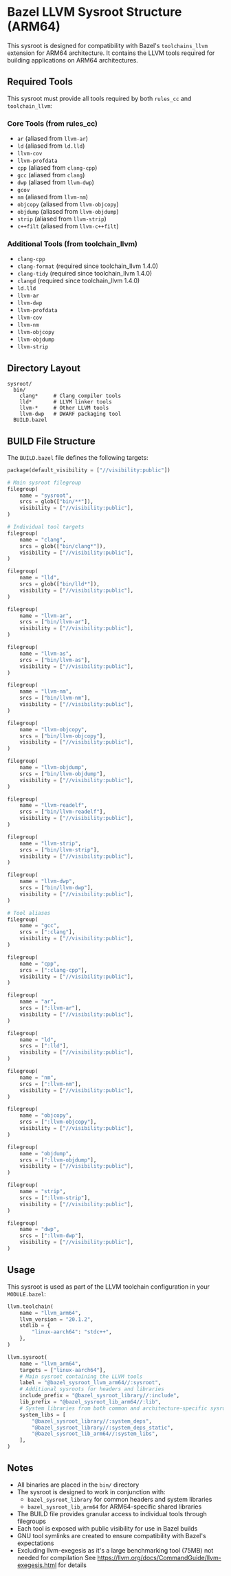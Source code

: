 # Bazel LLVM Sysroot Structure (ARM64)

This sysroot is designed for compatibility with Bazel's `toolchains_llvm` extension for ARM64 architecture. It contains the LLVM tools required for building applications on ARM64 architectures.

## Required Tools

This sysroot must provide all tools required by both `rules_cc` and `toolchain_llvm`:

### Core Tools (from rules_cc)
- `ar` (aliased from `llvm-ar`)
- `ld` (aliased from `ld.lld`)
- `llvm-cov`
- `llvm-profdata`
- `cpp` (aliased from `clang-cpp`)
- `gcc` (aliased from `clang`)
- `dwp` (aliased from `llvm-dwp`)
- `gcov`
- `nm` (aliased from `llvm-nm`)
- `objcopy` (aliased from `llvm-objcopy`)
- `objdump` (aliased from `llvm-objdump`)
- `strip` (aliased from `llvm-strip`)
- `c++filt` (aliased from `llvm-c++filt`)

### Additional Tools (from toolchain_llvm)
- `clang-cpp`
- `clang-format` (required since toolchain_llvm 1.4.0)
- `clang-tidy` (required since toolchain_llvm 1.4.0)
- `clangd` (required since toolchain_llvm 1.4.0)
- `ld.lld`
- `llvm-ar`
- `llvm-dwp`
- `llvm-profdata`
- `llvm-cov`
- `llvm-nm`
- `llvm-objcopy`
- `llvm-objdump`
- `llvm-strip`

## Directory Layout

```
sysroot/
  bin/
    clang*     # Clang compiler tools
    lld*       # LLVM linker tools
    llvm-*     # Other LLVM tools
    llvm-dwp   # DWARF packaging tool
  BUILD.bazel
```

## BUILD File Structure

The `BUILD.bazel` file defines the following targets:

```python
package(default_visibility = ["//visibility:public"])

# Main sysroot filegroup
filegroup(
    name = "sysroot",
    srcs = glob(["bin/**"]),
    visibility = ["//visibility:public"],
)

# Individual tool targets
filegroup(
    name = "clang",
    srcs = glob(["bin/clang*"]),
    visibility = ["//visibility:public"],
)

filegroup(
    name = "lld",
    srcs = glob(["bin/lld*"]),
    visibility = ["//visibility:public"],
)

filegroup(
    name = "llvm-ar",
    srcs = ["bin/llvm-ar"],
    visibility = ["//visibility:public"],
)

filegroup(
    name = "llvm-as",
    srcs = ["bin/llvm-as"],
    visibility = ["//visibility:public"],
)

filegroup(
    name = "llvm-nm",
    srcs = ["bin/llvm-nm"],
    visibility = ["//visibility:public"],
)

filegroup(
    name = "llvm-objcopy",
    srcs = ["bin/llvm-objcopy"],
    visibility = ["//visibility:public"],
)

filegroup(
    name = "llvm-objdump",
    srcs = ["bin/llvm-objdump"],
    visibility = ["//visibility:public"],
)

filegroup(
    name = "llvm-readelf",
    srcs = ["bin/llvm-readelf"],
    visibility = ["//visibility:public"],
)

filegroup(
    name = "llvm-strip",
    srcs = ["bin/llvm-strip"],
    visibility = ["//visibility:public"],
)

filegroup(
    name = "llvm-dwp",
    srcs = ["bin/llvm-dwp"],
    visibility = ["//visibility:public"],
)

# Tool aliases
filegroup(
    name = "gcc",
    srcs = [":clang"],
    visibility = ["//visibility:public"],
)

filegroup(
    name = "cpp",
    srcs = [":clang-cpp"],
    visibility = ["//visibility:public"],
)

filegroup(
    name = "ar",
    srcs = [":llvm-ar"],
    visibility = ["//visibility:public"],
)

filegroup(
    name = "ld",
    srcs = [":lld"],
    visibility = ["//visibility:public"],
)

filegroup(
    name = "nm",
    srcs = [":llvm-nm"],
    visibility = ["//visibility:public"],
)

filegroup(
    name = "objcopy",
    srcs = [":llvm-objcopy"],
    visibility = ["//visibility:public"],
)

filegroup(
    name = "objdump",
    srcs = [":llvm-objdump"],
    visibility = ["//visibility:public"],
)

filegroup(
    name = "strip",
    srcs = [":llvm-strip"],
    visibility = ["//visibility:public"],
)

filegroup(
    name = "dwp",
    srcs = [":llvm-dwp"],
    visibility = ["//visibility:public"],
)
```

## Usage

This sysroot is used as part of the LLVM toolchain configuration in your `MODULE.bazel`:

```python
llvm.toolchain(
    name = "llvm_arm64",
    llvm_version = "20.1.2",
    stdlib = {
        "linux-aarch64": "stdc++",
    },
)

llvm.sysroot(
    name = "llvm_arm64",
    targets = ["linux-aarch64"],
    # Main sysroot containing the LLVM tools
    label = "@bazel_sysroot_llvm_arm64//:sysroot",
    # Additional sysroots for headers and libraries
    include_prefix = "@bazel_sysroot_library//:include",
    lib_prefix = "@bazel_sysroot_lib_arm64//:lib",
    # System libraries from both common and architecture-specific sysroots
    system_libs = [
        "@bazel_sysroot_library//:system_deps",
        "@bazel_sysroot_library//:system_deps_static",
        "@bazel_sysroot_lib_arm64//:system_libs",
    ],
)
```

## Notes

- All binaries are placed in the `bin/` directory
- The sysroot is designed to work in conjunction with:
  - `bazel_sysroot_library` for common headers and system libraries
  - `bazel_sysroot_lib_arm64` for ARM64-specific shared libraries
- The BUILD file provides granular access to individual tools through filegroups
- Each tool is exposed with public visibility for use in Bazel builds
- GNU tool symlinks are created to ensure compatibility with Bazel's expectations
- Excluding llvm-exegesis as it's a large benchmarking tool (75MB) not needed for compilation
  See https://llvm.org/docs/CommandGuide/llvm-exegesis.html for details